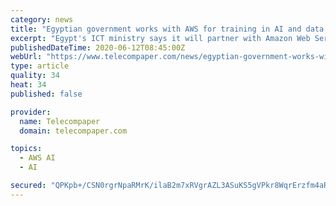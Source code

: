 ```yaml
---
category: news
title: "Egyptian government works with AWS for training in AI and data science"
excerpt: "Egypt's ICT ministry says it will partner with Amazon Web Services (AWS) to train 500 young Egyptians in artificial intelligence and data science technologies, the Daily News reported. The training will take place in several batches of 25 people over five"
publishedDateTime: 2020-06-12T08:45:00Z
webUrl: "https://www.telecompaper.com/news/egyptian-government-works-with-aws-for-training-in-ai-and-data-science--1342214"
type: article
quality: 34
heat: 34
published: false

provider:
  name: Telecompaper
  domain: telecompaper.com

topics:
  - AWS AI
  - AI

secured: "QPKpb+/CSN0rgrNpaRMrK/ilaB2m7xRVgrAZL3ASuKS5gVPkr8WqrErzfm4aR1gIv1nZatnkSHumr3gkXR4dl8EYcoUftVEgrFORC3CqWhFNAiDe6Fme+IWx0REC7Aetd3muKUkUFqYuZtW40qybapo6zOcZ5HAj6tBo1Esvr1fk3ZjodJ4NRsxz1DWEqnAYxBXzt8NbYHwL1H6rvoXHdFaOWBRjAXvAiMTCPU9uwY0eYuaUuDVGM5RHmHEJI8V4fmWe5AJJkKvWpzLPRgFlcnRlfk6e12BAj550Xg5l3EZYL8YU8aFe5DVd/lKjbO4oOtVSfrS8l2VO1Ax6JT2zAQ==;+oRmGyCr/RsE9EJBLrBB7w=="
---
```


